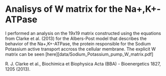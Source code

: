 # Analisys of W matrix for the Na+,K+-ATPase

I performed an analysis on the 19x19 matrix constructed using the equations from Clarke et al. (2013) for the Albers-Post model that describes the behavior of the Na+,K+-ATPase, the protein responsible for the Sodium Potassium active transport accross the cellular membrane.
The explicit W matrix can be seen [here][data/Sodium_Potassium_pump_W_matrix.pdf]

R. J. Clarke et al., Biochimica et Biophysica Acta (BBA) - Bioenergetics 1827, 1205 (2013). 

